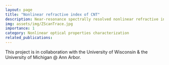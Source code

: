 ```yaml
---
layout: page
title: "Nonlinear refractive index of CNT"
description: Near-resonance spectrally resolved nonlinear refractive index characterization of single-chirality carbon nanotubes
img: assets/img/ZScanTrace.jpg
importance: 1
category: Nonlinear optical properties characterization
related_publications:
---
```


This project is in collaboration with the University of Wisconsin & the University of Michigan @ Ann Arbor.

